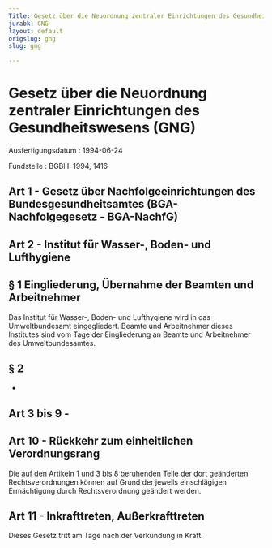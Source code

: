```yaml
---
Title: Gesetz über die Neuordnung zentraler Einrichtungen des Gesundheitswesens
jurabk: GNG
layout: default
origslug: gng
slug: gng

---
```


# Gesetz über die Neuordnung zentraler Einrichtungen des Gesundheitswesens (GNG)

Ausfertigungsdatum
:   1994-06-24

Fundstelle
:   BGBl I: 1994, 1416



## Art 1 - Gesetz über Nachfolgeeinrichtungen des Bundesgesundheitsamtes (BGA-Nachfolgegesetz - BGA-NachfG)



## Art 2 - Institut für Wasser-, Boden- und Lufthygiene



## § 1 Eingliederung, Übernahme der Beamten und Arbeitnehmer

Das Institut für Wasser-, Boden- und Lufthygiene wird in das
Umweltbundesamt eingegliedert. Beamte und Arbeitnehmer dieses
Institutes sind vom Tage der Eingliederung an Beamte und Arbeitnehmer
des Umweltbundesamtes.


## § 2

-


## Art 3 bis 9 -



## Art 10 - Rückkehr zum einheitlichen Verordnungsrang

Die auf den Artikeln 1 und 3 bis 8 beruhenden Teile der dort
geänderten Rechtsverordnungen können auf Grund der jeweils
einschlägigen Ermächtigung durch Rechtsverordnung geändert werden.


## Art 11 - Inkrafttreten, Außerkrafttreten

Dieses Gesetz tritt am Tage nach der Verkündung in Kraft.


